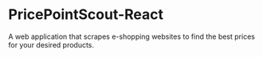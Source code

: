 # PricePointScout-React
A web application that scrapes e-shopping websites to find the best prices for your desired products.
